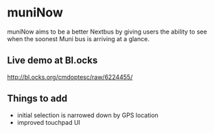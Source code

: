 muniNow
=======

muniNow aims to be a better Nextbus by giving users the ability to see when the soonest Muni bus is arriving at a glance.

Live demo at Bl.ocks
--------------------
http://bl.ocks.org/cmdoptesc/raw/6224455/

Things to add
-------------
- initial selection is narrowed down by GPS location
- improved touchpad UI
